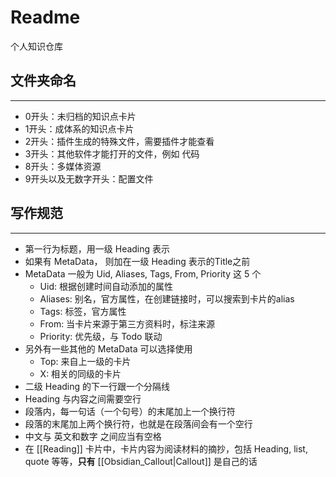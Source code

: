 # Readme
个人知识仓库

## 文件夹命名
---
- 0开头：未归档的知识点卡片
- 1开头：成体系的知识点卡片
- 2开头：插件生成的特殊文件，需要插件才能查看
- 3开头：其他软件才能打开的文件，例如 代码
- 8开头：多媒体资源
- 9开头以及无数字开头：配置文件

## 写作规范
---
- 第一行为标题，用一级 Heading 表示
- 如果有 MetaData， 则加在一级 Heading 表示的Title之前
- MetaData 一般为 Uid, Aliases, Tags, From, Priority  这 5 个
	- Uid: 根据创建时间自动添加的属性
	- Aliases: 别名，官方属性，在创建链接时，可以搜索到卡片的alias
	- Tags: 标签，官方属性
	- From: 当卡片来源于第三方资料时，标注来源
	- Priority: 优先级，与 Todo 联动
- 另外有一些其他的 MetaData 可以选择使用
  - Top: 来自上一级的卡片
  - X: 相关的同级的卡片
- 二级 Heading 的下一行跟一个分隔线
- Heading 与内容之间需要空行
- 段落内，每一句话（一个句号）的末尾加上一个换行符
- 段落的末尾加上两个换行符，也就是在段落间会有一个空行
- 中文与 英文和数字 之间应当有空格
- 在 [[Reading]] 卡片中，卡片内容为阅读材料的摘抄，包括 Heading, list, quote 等等，**只有** [[Obsidian_Callout|Callout]] 是自己的话
